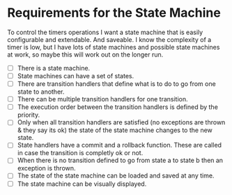 # Requirements for the State Machine

To control the timers operations I want a state machine that is easily configurable and
extendable. And saveable. I know the complexity of a timer is low, but I have lots of state
machines and possible state machines at work, so maybe this will work out on the longer run.

  - [ ] There is a state machine.
  - [ ] State machines can have a set of states.
  - [ ] There are transition handlers that define what is to do to go from one state to another. 
  - [ ] There can be multiple transition handlers for one transition. 
  - [ ] The execution order between the transition handlers is defined by the priority.
  - [ ] Only when all transition handlers are satisfied (no exceptions are thrown & they say its ok) the state of the state machine changes to the new state.
  - [ ] State handlers have a commit and a rollback function. These are called in case the transition is completly ok or not.
  - [ ] When there is no transition defined to go from state a to state b then an exception is thrown.
  - [ ] The state of the state machine can be loaded and saved at any time. 
  - [ ] The state machine can be visually displayed.